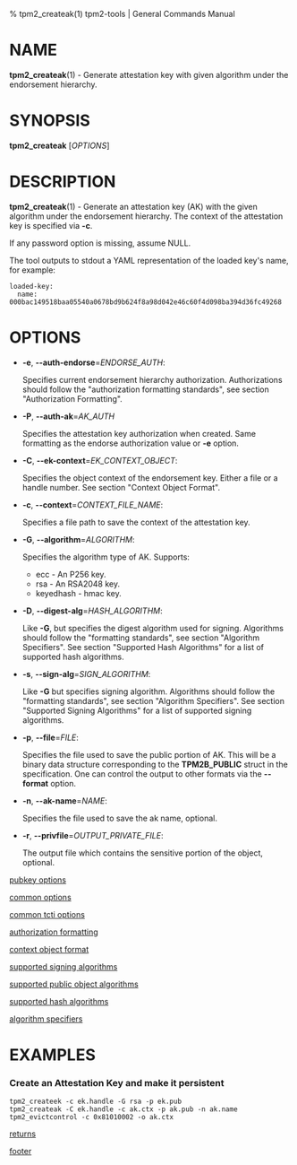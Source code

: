 % tpm2_createak(1) tpm2-tools | General Commands Manual

# NAME

**tpm2_createak**(1) - Generate attestation key with given algorithm under the
endorsement hierarchy.

# SYNOPSIS

**tpm2_createak** [*OPTIONS*]

# DESCRIPTION

**tpm2_createak**(1) - Generate an attestation key (AK) with the given algorithm
under the endorsement hierarchy. The context of the attestation key is specified
via **-c**.

If any password option is missing, assume NULL.

The tool outputs to stdout a YAML representation of the loaded key's name, for example:
```
loaded-key:
  name: 000bac149518baa05540a0678bd9b624f8a98d042e46c60f4d098ba394d36fc49268
```

# OPTIONS

  * **-e**, **\--auth-endorse**=_ENDORSE\_AUTH_:

    Specifies current endorsement hierarchy authorization.
    Authorizations should follow the "authorization formatting standards", see section
    "Authorization Formatting".

  * **-P**, **\--auth-ak**=_AK\_AUTH_

    Specifies the attestation key authorization when created.
    Same formatting as the endorse authorization value or **-e** option.

  * **-C**, **\--ek-context**=_EK\_CONTEXT\_OBJECT_:

    Specifies the object context of the endorsement key. Either a file or a handle number.
    See section "Context Object Format".

  * **-c**, **\--context**=_CONTEXT\_FILE\_NAME_:

    Specifies a file path to save the context of the attestation key.

  * **-G**, **\--algorithm**=_ALGORITHM_:

    Specifies the algorithm type of AK. Supports:
    * ecc - An P256 key.
    * rsa - An RSA2048 key.
    * keyedhash - hmac key.

  * **-D**, **\--digest-alg**=_HASH\_ALGORITHM_:

    Like **-G**, but specifies the digest algorithm used for signing.
    Algorithms should follow the "formatting standards", see section
    "Algorithm Specifiers". See section "Supported Hash Algorithms"
    for a list of supported hash algorithms.

  * **-s**, **\--sign-alg**=_SIGN\_ALGORITHM_:

    Like **-G** but specifies signing algorithm. Algorithms should follow the
    "formatting standards", see section "Algorithm Specifiers".
    See section "Supported Signing Algorithms" for a list of supported
    signing algorithms.

  * **-p**, **\--file**=_FILE_:

    Specifies the file used to save the public portion of AK. This will be a
    binary data structure corresponding to the **TPM2B_PUBLIC** struct in the
    specification. One can control the output to other formats via the
    **\--format** option.

  * **-n**, **\--ak-name**=_NAME_:

    Specifies the file used to save the ak name, optional.

  * **-r**, **\--privfile**=_OUTPUT\_PRIVATE\_FILE_:

    The output file which contains the sensitive portion of the object, optional.

[pubkey options](common/pubkey.md)

[common options](common/options.md)

[common tcti options](common/tcti.md)

[authorization formatting](common/authorizations.md)

[context object format](common/ctxobj.md)

[supported signing algorithms](common/sign-alg.md)

[supported public object algorithms](common/object-alg.md)

[supported hash algorithms](common/hash.md)

[algorithm specifiers](common/alg.md)

# EXAMPLES

### Create an Attestation Key and make it persistent

```
tpm2_createek -c ek.handle -G rsa -p ek.pub
tpm2_createak -C ek.handle -c ak.ctx -p ak.pub -n ak.name
tpm2_evictcontrol -c 0x81010002 -o ak.ctx
```

[returns](common/returns.md)

[footer](common/footer.md)
